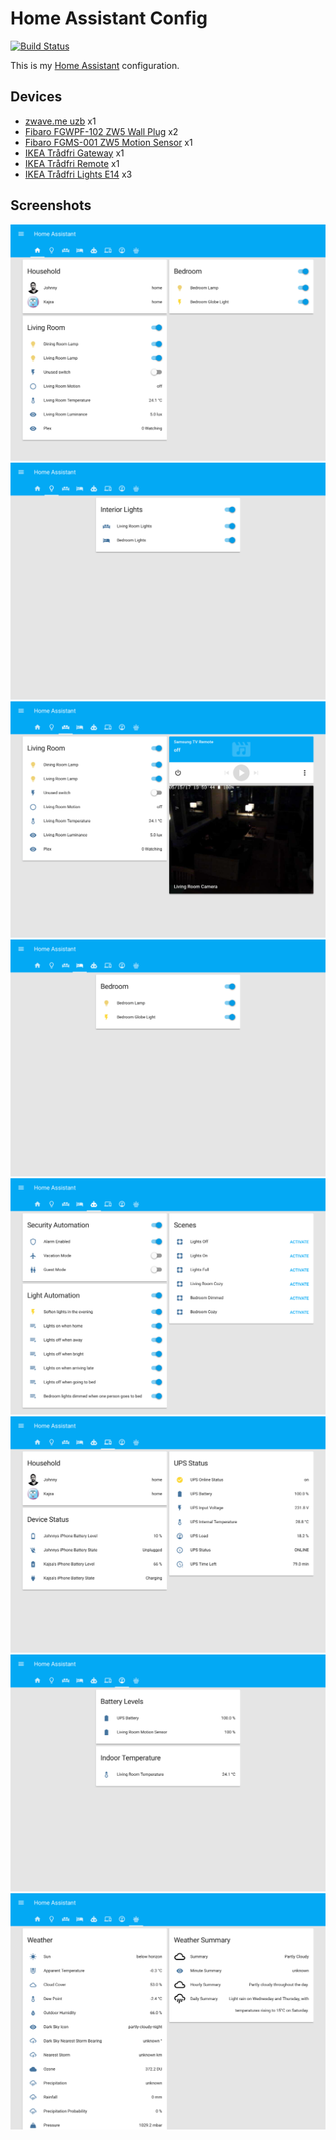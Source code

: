 # Home Assistant Config

[![Build Status](https://travis-ci.org/joch/home-assistant-config.svg?branch=master)](https://travis-ci.org/joch/home-assistant-config)

This is my [Home Assistant](https://home-assistant.io) configuration.

## Devices

- [zwave.me uzb](http://zwave.me/index.php?id=28) x1
- [Fibaro FGWPF-102 ZW5 Wall Plug](https://www.fibaro.com/en/products/wall-plug/) x2
- [Fibaro FGMS-001 ZW5 Motion Sensor](https://www.fibaro.com/en/products/motion-sensor/) x1
- [IKEA Trådfri Gateway](http://www.ikea.com/us/en/catalog/products/00337813/) x1
- [IKEA Trådfri Remote](http://www.ikea.com/us/en/catalog/products/20303317/) x1
- [IKEA Trådfri Lights E14](http://www.ikea.com/se/sv/catalog/products/70318284/) x3

## Screenshots

![Home](images/1.png)
![Lights](images/2.png)
![Living Room](images/3.png)
![Bedroom](images/4.png)
![Automation](images/5.png)
![Devices](images/6.png)
![Gauges](images/7.png)
![Weather](images/8.png)
